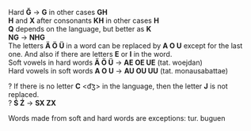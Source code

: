 Hard **Ğ** -> **G** in other cases **GH**  
**H** and **X** after consonants **KH** in other cases **H**  
**Q** depends on the language, but better as **K**  
**NG** -> **NHG**  
The letters **Ä Ö Ü** in a word can be replaced by **A O U** except for the last one. And also if there are letters **E** or **I** in the word.  
Soft vowels in hard words  **Ä Ö Ü** -> **AE OE UE** (tat. woejdan)  
Hard vowels in soft words  **A O U** -> **AU OU UU** (tat. monausabattae)  

? If there is no letter **C** <d͡ʒ> in the language, then the letter **J** is not replaced.  
? **Ś Ź** -> **SX ZX**

Words made from soft and hard words are exceptions: tur. buguen

